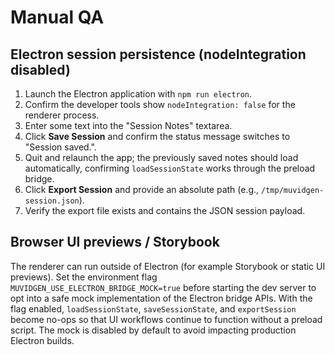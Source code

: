# Manual QA

## Electron session persistence (nodeIntegration disabled)

1. Launch the Electron application with `npm run electron`.
2. Confirm the developer tools show `nodeIntegration: false` for the renderer process.
3. Enter some text into the "Session Notes" textarea.
4. Click **Save Session** and confirm the status message switches to "Session saved.".
5. Quit and relaunch the app; the previously saved notes should load automatically, confirming `loadSessionState` works through the preload bridge.
6. Click **Export Session** and provide an absolute path (e.g., `/tmp/muvidgen-session.json`).
7. Verify the export file exists and contains the JSON session payload.

## Browser UI previews / Storybook

The renderer can run outside of Electron (for example Storybook or static UI previews). Set the environment flag
`MUVIDGEN_USE_ELECTRON_BRIDGE_MOCK=true` before starting the dev server to opt into a safe mock implementation of the
Electron bridge APIs. With the flag enabled, `loadSessionState`, `saveSessionState`, and `exportSession` become no-ops so
that UI workflows continue to function without a preload script. The mock is disabled by default to avoid impacting
production Electron builds.
